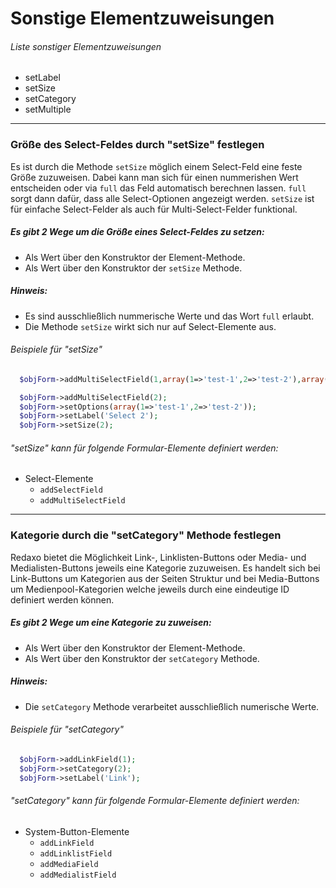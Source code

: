 # Sonstige Elementzuweisungen


###### Liste sonstiger Elementzuweisungen


* setLabel
* setSize
* setCategory
* setMultiple


***


### Größe des Select-Feldes durch "setSize" festlegen


Es ist durch die Methode `setSize` möglich einem Select-Feld eine feste Größe zuzuweisen. Dabei kann man sich für einen nummerishen Wert entscheiden oder via `full` das Feld automatisch berechnen lassen. `full` sorgt dann dafür, dass alle Select-Optionen angezeigt werden. `setSize` ist für einfache Select-Felder als auch für Multi-Select-Felder funktional.

##### Es gibt 2 Wege um die Größe eines Select-Feldes zu setzen:


* Als Wert über den Konstruktor der Element-Methode.
* Als Wert über den Konstruktor der `setSize` Methode.


##### Hinweis:


* Es sind ausschließlich nummerische Werte und das Wort `full` erlaubt.
* Die Methode `setSize` wirkt sich nur auf Select-Elemente aus.


###### Beispiele für "setSize"


```php
  $objForm->addMultiSelectField(1,array(1=>'test-1',2=>'test-2'),array('label'=>'Select'),'full');
```

```php
  $objForm->addMultiSelectField(2);
  $objForm->setOptions(array(1=>'test-1',2=>'test-2'));
  $objForm->setLabel('Select 2');
  $objForm->setSize(2);
```


###### "setSize" kann für folgende Formular-Elemente definiert werden:


* Select-Elemente
  * `addSelectField`
  * `addMultiSelectField`


***


### Kategorie durch die "setCategory" Methode festlegen


Redaxo bietet die Möglichkeit Link-, Linklisten-Buttons oder Media- und Medialisten-Buttons jeweils eine Kategorie zuzuweisen. Es handelt sich bei Link-Buttons um Kategorien aus der Seiten Struktur und bei Media-Buttons um Medienpool-Kategorien welche jeweils durch eine eindeutige ID definiert werden können.


##### Es gibt 2 Wege um eine Kategorie zu zuweisen:


* Als Wert über den Konstruktor der Element-Methode.
* Als Wert über den Konstruktor der `setCategory` Methode.


##### Hinweis:


* Die `setCategory` Methode verarbeitet ausschließlich numerische Werte.


###### Beispiele für "setCategory"


```php
  $objForm->addLinkField(1);
  $objForm->setCategory(2);
  $objForm->setLabel('Link');
```


###### "setCategory" kann für folgende Formular-Elemente definiert werden:


* System-Button-Elemente
  * `addLinkField`
  * `addLinklistField`
  * `addMediaField`
  * `addMedialistField`